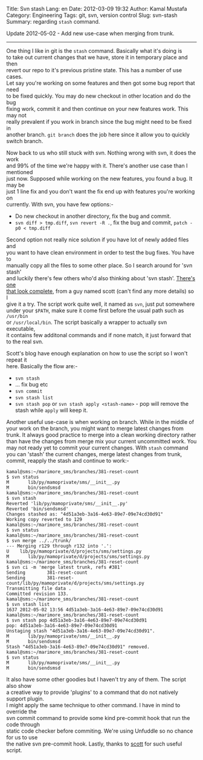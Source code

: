 Title: Svn stash
Lang: en
Date: 2012-03-09 19:32
Author: Kamal Mustafa
Category: Engineering
Tags: git, svn, version control
Slug: svn-stash
Summary: regarding `stash` command.

Update 2012-05-02 - Add new use-case when merging from trunk.

------------------------------------------------------------------------

One thing I like in git is the `stash` command. Basically what it's
doing is  
to take out current changes that we have, store it in temporary place
and then  
revert our repo to it's previous pristine state. This has a number of
use cases.  
Let say you're working on some features and then got some bug report
that need  
to be fixed quickly. You may do new checkout in other location and do
the bug  
fixing work, commit it and then continue on your new features work. This
may not  
really prevalent if you work in branch since the bug might need to be
fixed in  
another branch. `git branch` does the job here since it allow you to
quickly  
switch branch.

Now back to us who still stuck with svn. Nothing wrong with svn, it does
the work  
and 99% of the time we're happy with it. There's another use case than I
mentioned  
just now. Supposed while working on the new features, you found a bug.
It may be  
just 1 line fix and you don't want the fix end up with features you're
working on  
currently. With svn, you have few options:-

-   Do new checkout in another directory, fix the bug and commit.
-   `svn diff > tmp.diff`, `svn revert -R .`, fix the bug and commit,
    `patch -p0 < tmp.diff`

Second option not really nice solution if you have lot of newly added
files and  
you want to have clean environment in order to test the bug fixes. You
have to  
manually copy all the files to some other place. So I search around for
'svn stash'  
and luckily there's few others who'd also thinking about 'svn stash'.
[There's one  
that look complete](http://www.blisted.org/blog/bin/svn/stash), from a
guy named scott (can't find any more details) so I  
give it a try. The script work quite well, it named as `svn`, just put
somewhere  
under your `$PATH`, make sure it come first before the usual path such
as `/usr/bin`  
or `/usr/local/bin`. The script basically a wrapper to actually svn
executable,  
it contains few additonal commands and if none match, it just forward
that to the real svn.

Scott's blog have enough explanation on how to use the script so I won't
repeat it  
here. Basically the flow are:-

-   `svn stash`
-   ... fix bug etc
-   `svn commit`
-   `svn stash list`
-   `svn stash pop` or `svn stash apply <stash-name>` - pop will remove
    the stash while `apply` will keep it.

Another useful use-case is when working on branch. While in the middle
of your work on the branch, you might want to merge latest changes from
trunk. It always good practice to merge into a clean working directory
rather than have the changes from merge mix your current uncommitted
work. You may not ready yet to commit your current changes. With `stash`
command you can 'stash' the current changes, merge latest changes from
trunk, commit, reapply the stash and continue to work:-

    kamal@sms:~/marimore_sms/branches/381-reset-count
    $ svn status
    M       lib/py/mamoprivate/sms/__init__.py
    M       bin/sendsmsd
    kamal@sms:~/marimore_sms/branches/381-reset-count
    $ svn stash
    Reverted 'lib/py/mamoprivate/sms/__init__.py'
    Reverted 'bin/sendsmsd'
    Changes stashed as: "4d51a3eb-3a16-4e63-89e7-09e74cd30d91"
    Working copy reverted to 129
    kamal@sms:~/marimore_sms/branches/381-reset-count
    $ svn status
    kamal@sms:~/marimore_sms/branches/381-reset-count
    $ svn merge ../../trunk/
    --- Merging r129 through r132 into '.':
    U    lib/py/mamoprivate/d/projects/sms/settings.py
    M       lib/py/mamoprivate/d/projects/sms/settings.py
    kamal@sms:~/marimore_sms/branches/381-reset-count
    $ svn ci -m 'merge latest trunk, refs #381'
    Sending        381-reset-count
    Sending        381-reset-count/lib/py/mamoprivate/d/projects/sms/settings.py
    Transmitting file data .
    Committed revision 133.
    kamal@sms:~/marimore_sms/branches/381-reset-count
    $ svn stash list
    1637 2012-05-02 13:56 4d51a3eb-3a16-4e63-89e7-09e74cd30d91
    kamal@sms:~/marimore_sms/branches/381-reset-count
    $ svn stash pop 4d51a3eb-3a16-4e63-89e7-09e74cd30d91
    pop: 4d51a3eb-3a16-4e63-89e7-09e74cd30d91
    Unstaging stash "4d51a3eb-3a16-4e63-89e7-09e74cd30d91".
    M       lib/py/mamoprivate/sms/__init__.py
    M       bin/sendsmsd
    Stash "4d51a3eb-3a16-4e63-89e7-09e74cd30d91" removed.
    kamal@sms:~/marimore_sms/branches/381-reset-count
    $ svn status
    M       lib/py/mamoprivate/sms/__init__.py
    M       bin/sendsmsd

It also have some other goodies but I haven't try any of them. The
script also show  
a creative way to provide 'plugins' to a command that do not natively
support plugin.  
I might apply the same technique to other command. I have in mind to
override the  
svn commit command to provide some kind pre-commit hook that run the
code through  
static code checker before commiting. We're using Unfuddle so no chance
for us to use  
the native svn pre-commit hook. Lastly, thanks to
[scott](http://www.blisted.org/) for such useful script.
